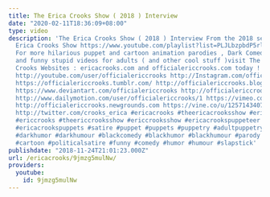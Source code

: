 ```yaml
---
title: The Erica Crooks Show ( 2018 ) Interview
date: "2020-02-11T18:36:09+08:00"
type: video
description: 'The Erica Crooks Show ( 2018 ) Interview From the 2018 season of The
  Erica Crooks Show https://www.youtube.com/playlist?list=PLJLbzpbdP5rlthmiTbNxbtB5dYb9e6928
  For more hilarious puppet and cartoon animation parodies , Dark Comedy humor , satires
  and funny stupid videos for adults ( and other cool stuff )visit The Official Erica
  Crooks Websites : ericacrooks.com and officialericcrooks.com today ! http://facebook.com/officialericcrooks
  http://youtube.com/user/officialericcrooks http://Instagram.com/officialericcrooks/
  https://officialericcrooks.tumblr.com/ http://officialericcrooks.blogspot.com/ https://officialericcrooks.wordpress.com
  https://www.deviantart.com/officialericcrooks http://officialericcrooks.newgrounds.com/follow
  http://www.dailymotion.com/user/officialericcrooks/1 https://vimeo.com/officialericcrooks
  http://officialericcrooks.newgrounds.com https://vine.co/u/1257143407999610880 https://www.pinterest.com/officialec1/
  http://twitter.com/crooks_erica #ericacrooks #theericacrooksshow #ericacrooksshow
  #ericcrooks #theericcrooksshow #ericcrooksshow #ericacrookspuppeteer #ericacrookspuppet
  #ericacrookspuppets #satire #puppet #puppets #puppetry #adultpuppetry #darkcomedy
  #darkhumor #darkhumour #blackcomedy #blackhumor #blackhumour #parody #parodies #cartoons
  #cartoon #politicalsatire #funny #comedy #humor #humour #slapstick'
publishdate: "2018-11-24T21:01:23.000Z"
url: /ericacrooks/9jmzg5mulNw/
providers:
  youtube:
    id: 9jmzg5mulNw
---
```

